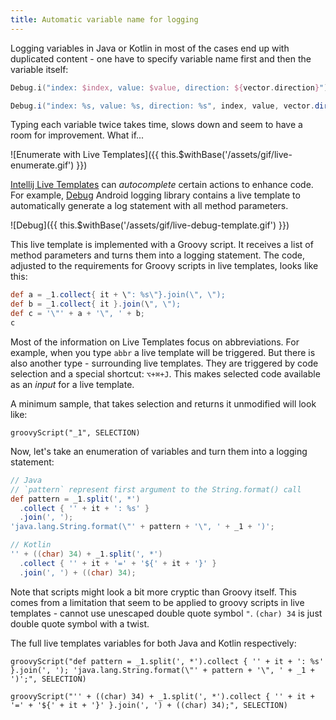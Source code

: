 ```yaml
---
title: Automatic variable name for logging
---
```


Logging variables in Java or Kotlin in most of the cases end up with duplicated
content - one have to specify variable name first and then the variable itself:

```kotlin
Debug.i("index: $index, value: $value, direction: ${vector.direction}")
```

```java
Debug.i("index: %s, value: %s, direction: %s", index, value, vector.direction);
```

Typing each variable twice takes time, slows down and 
seem to have a room for improvement. What if...

![Enumerate with Live Templates]({{ this.$withBase('/assets/gif/live-enumerate.gif') }})

<p $excerpt></p>

[Intellij Live Templates](https://www.jetbrains.com/help/idea/using-live-templates.html)
can _autocomplete_ certain  actions to enhance code. For example,
[Debug](https://github.com/noties/Debug) Android logging library contains 
a live template to automatically generate a log statement with all method parameters. 

![Debug]({{ this.$withBase('/assets/gif/live-debug-template.gif') }})

This live template is implemented with a Groovy script. It receives a list
of method parameters and turns them into a logging statement. The code, adjusted
to the requirements for Groovy scripts in live templates, looks like this:

```groovy
def a = _1.collect{ it + \": %s\"}.join(\", \"); 
def b = _1.collect{ it }.join(\", \"); 
def c = '\"' + a + '\", ' + b; 
c
```

Most of the information on Live Templates focus on abbreviations. 
For example, when you type `abbr` a live template will be triggered.
But there is also another type - surrounding live templates. They are
triggered by code selection and a special shortcut: `⌥+⌘+J`. This
makes selected code available as an _input_ for a live template.

A minimum sample, that takes selection and returns it unmodified
will look like:
```
groovyScript("_1", SELECTION)
```

Now, let's take an enumeration of variables and turn them into
a logging statement:

```groovy
// Java
// `pattern` represent first argument to the String.format() call
def pattern = _1.split(', *')
  .collect { '' + it + ': %s' }
  .join(', ');
'java.lang.String.format(\"' + pattern + '\", ' + _1 + ')';
```

```groovy
// Kotlin
'' + ((char) 34) + _1.split(', *')
  .collect { '' + it + '=' + '${' + it + '}' }
  .join(', ') + ((char) 34);
```

Note that scripts might look a bit more cryptic than Groovy itself.
This comes from a limitation that seem to be applied to groovy scripts
in live templates - cannot use unescaped double quote symbol `"`.
`(char) 34` is just double quote symbol with a twist.

The full live templates variables for both Java and Kotlin respectively:

```
groovyScript("def pattern = _1.split(', *').collect { '' + it + ': %s' }.join(', '); 'java.lang.String.format(\"' + pattern + '\", ' + _1 + ')';", SELECTION)
```

```
groovyScript("'' + ((char) 34) + _1.split(', *').collect { '' + it + '=' + '${' + it + '}' }.join(', ') + ((char) 34);", SELECTION)
```
